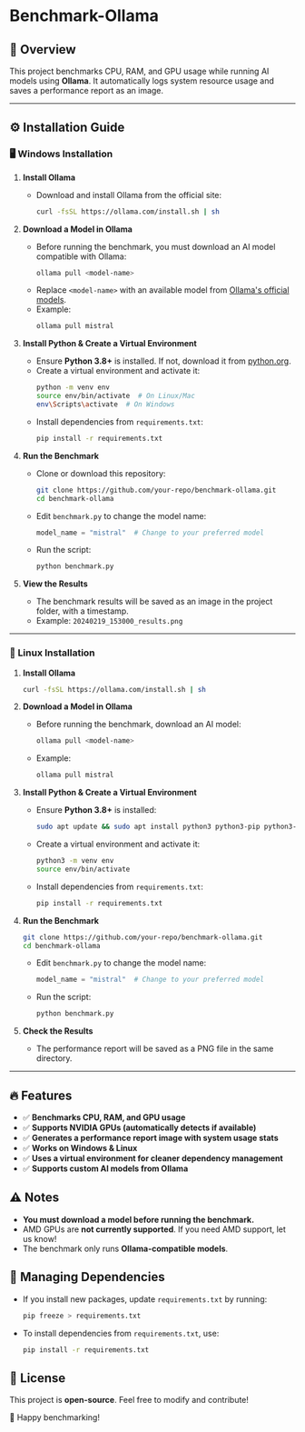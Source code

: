 # Benchmark-Ollama

## 📌 Overview
This project benchmarks CPU, RAM, and GPU usage while running AI models using **Ollama**. It automatically logs system resource usage and saves a performance report as an image.

---

## ⚙️ Installation Guide

### **🖥️ Windows Installation**
1. **Install Ollama**
   - Download and install Ollama from the official site:
     ```sh
     curl -fsSL https://ollama.com/install.sh | sh
     ```

2. **Download a Model in Ollama**
   - Before running the benchmark, you must download an AI model compatible with Ollama:
     ```sh
     ollama pull <model-name>
     ```
   - Replace `<model-name>` with an available model from [Ollama's official models](https://ollama.com/library/).
   - Example:
     ```sh
     ollama pull mistral
     ```

3. **Install Python & Create a Virtual Environment**
   - Ensure **Python 3.8+** is installed. If not, download it from [python.org](https://www.python.org/downloads/).
   - Create a virtual environment and activate it:
     ```sh
     python -m venv env
     source env/bin/activate  # On Linux/Mac
     env\Scripts\activate  # On Windows
     ```
   - Install dependencies from `requirements.txt`:
     ```sh
     pip install -r requirements.txt
     ```

4. **Run the Benchmark**
   - Clone or download this repository:
     ```sh
     git clone https://github.com/your-repo/benchmark-ollama.git
     cd benchmark-ollama
     ```
   - Edit `benchmark.py` to change the model name:
     ```python
     model_name = "mistral"  # Change to your preferred model
     ```
   - Run the script:
     ```sh
     python benchmark.py
     ```

5. **View the Results**
   - The benchmark results will be saved as an image in the project folder, with a timestamp.
   - Example: `20240219_153000_results.png`

---

### **🐧 Linux Installation**

1. **Install Ollama**
   ```sh
   curl -fsSL https://ollama.com/install.sh | sh
   ```

2. **Download a Model in Ollama**
   - Before running the benchmark, download an AI model:
     ```sh
     ollama pull <model-name>
     ```
   - Example:
     ```sh
     ollama pull mistral
     ```

3. **Install Python & Create a Virtual Environment**
   - Ensure **Python 3.8+** is installed:
     ```sh
     sudo apt update && sudo apt install python3 python3-pip python3-venv
     ```
   - Create a virtual environment and activate it:
     ```sh
     python3 -m venv env
     source env/bin/activate
     ```
   - Install dependencies from `requirements.txt`:
     ```sh
     pip install -r requirements.txt
     ```

4. **Run the Benchmark**
   ```sh
   git clone https://github.com/your-repo/benchmark-ollama.git
   cd benchmark-ollama
   ```
   - Edit `benchmark.py` to change the model name:
     ```python
     model_name = "mistral"  # Change to your preferred model
     ```
   - Run the script:
     ```sh
     python benchmark.py
     ```

5. **Check the Results**
   - The performance report will be saved as a PNG file in the same directory.

---

## 🔥 Features
- ✅ **Benchmarks CPU, RAM, and GPU usage**
- ✅ **Supports NVIDIA GPUs (automatically detects if available)**
- ✅ **Generates a performance report image with system usage stats**
- ✅ **Works on Windows & Linux**
- ✅ **Uses a virtual environment for cleaner dependency management**
- ✅ **Supports custom AI models from Ollama**

## ⚠️ Notes
- **You must download a model before running the benchmark.**
- AMD GPUs are **not currently supported**. If you need AMD support, let us know!
- The benchmark only runs **Ollama-compatible models**.

## 📜 Managing Dependencies
- If you install new packages, update `requirements.txt` by running:
  ```sh
  pip freeze > requirements.txt
  ```
- To install dependencies from `requirements.txt`, use:
  ```sh
  pip install -r requirements.txt
  ```

## 📜 License
This project is **open-source**. Feel free to modify and contribute!

🚀 Happy benchmarking!


